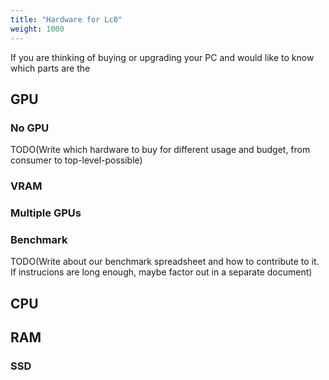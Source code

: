```yaml
---
title: "Hardware for Lc0"
weight: 1000
---
```


If you are thinking of buying or upgrading your PC and would like to know which parts are the 



## GPU

### No GPU

TODO(Write which hardware to buy for different usage and budget, from consumer to top-level-possible)


### VRAM

### Multiple GPUs

### Benchmark

TODO(Write about our benchmark spreadsheet and how to contribute to it. If instrucions are long enough, maybe factor out in a separate document)


## CPU

## RAM

### SSD